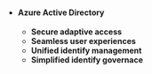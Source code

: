 - #### **Azure Active Directory**
	- **Secure adaptive access**
	- **Seamless user experiences**
	- **Unified identify management**
	- **Simplified identify governace**
